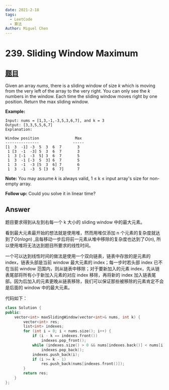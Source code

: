 ```yaml
---
date: 2021-2-18
tags: 
  - LeetCode
  - 算法
Author: Miguel Chen
---
```

# 239. Sliding Window Maximum

## [题目](https://leetcode.com/problems/sliding-window-maximum/)

Given an array *nums*, there is a sliding window of size *k* which is moving from the very left of the array to the very right. You can only see the *k* numbers in the window. Each time the sliding window moves right by one position. Return the max sliding window.

**Example:**

```
Input: nums = [1,3,-1,-3,5,3,6,7], and k = 3
Output: [3,3,5,5,6,7] 
Explanation: 

Window position                Max
---------------               -----
[1  3  -1] -3  5  3  6  7       3
 1 [3  -1  -3] 5  3  6  7       3
 1  3 [-1  -3  5] 3  6  7       5
 1  3  -1 [-3  5  3] 6  7       5
 1  3  -1  -3 [5  3  6] 7       6
 1  3  -1  -3  5 [3  6  7]      7
```

**Note:** 
You may assume *k* is always valid, 1 ≤ k ≤ input array's size for non-empty array.

**Follow up:**
Could you solve it in linear time?

## Answer

题目要求得到从左到右每一个 k 大小的 sliding window 中的最大元素。

看到最大元素最开始的想法就是使用堆，然而用堆仅添加 n 个元素的复杂度就达到了$O(nlogn)$ ,且每移动一步后将前一元素从堆中移除的复杂度也达到了$O(n)$, 所以使用堆将无法达到题目所要求的线性时间。

一个可以达到线性时间的做法是使用一个双向链表，链表中存放的是元素的index，链表头部是当前 window 最大元素的 index；每一步时若头部 index 已不在当前 window 范围内，则从链表中移除；对于要新加入的元素 index，先从链表尾部将所有小于新加入元素的对应 index 移除，再将新的 index 加入链表尾部。因为后加入的元素更晚从链表移除，我们可以保证那些被移除的元素肯定不会是后面的 window 中的最大元素。

代码如下：

```cpp
class Solution {
public:
    vector<int> maxSlidingWindow(vector<int>& nums, int k) {
        vector<int> res;
        list<int> indexes;
        for (int i = 0; i < nums.size(); i++) {
            if (i - k == indexes.front()) 
                indexes.pop_front();
            while (indexes.size() > 0 && nums[indexes.back()] < nums[i])
                indexes.pop_back();
            indexes.push_back(i);
            if (i >= k - 1) 
                res.push_back(nums[indexes.front()]);
        }
        return res;
    }
};
```

